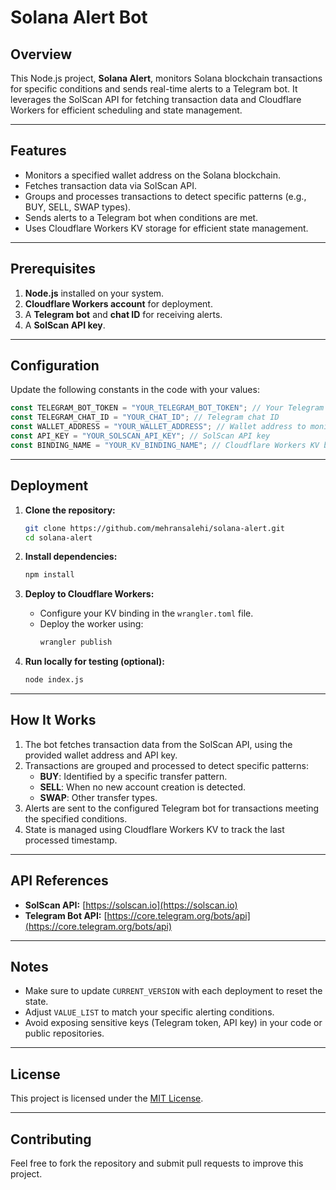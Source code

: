 # Solana Alert Bot

## Overview
This Node.js project, **Solana Alert**, monitors Solana blockchain transactions for specific conditions and sends real-time alerts to a Telegram bot. It leverages the SolScan API for fetching transaction data and Cloudflare Workers for efficient scheduling and state management.

---

## Features
- Monitors a specified wallet address on the Solana blockchain.
- Fetches transaction data via SolScan API.
- Groups and processes transactions to detect specific patterns (e.g., BUY, SELL, SWAP types).
- Sends alerts to a Telegram bot when conditions are met.
- Uses Cloudflare Workers KV storage for efficient state management.

---

## Prerequisites
1. **Node.js** installed on your system.
2. **Cloudflare Workers account** for deployment.
3. A **Telegram bot** and **chat ID** for receiving alerts.
4. A **SolScan API key**.

---

## Configuration
Update the following constants in the code with your values:

```javascript
const TELEGRAM_BOT_TOKEN = "YOUR_TELEGRAM_BOT_TOKEN"; // Your Telegram bot token
const TELEGRAM_CHAT_ID = "YOUR_CHAT_ID"; // Telegram chat ID
const WALLET_ADDRESS = "YOUR_WALLET_ADDRESS"; // Wallet address to monitor
const API_KEY = "YOUR_SOLSCAN_API_KEY"; // SolScan API key
const BINDING_NAME = "YOUR_KV_BINDING_NAME"; // Cloudflare Workers KV binding name
```

---

## Deployment

1. **Clone the repository:**
   ```bash
   git clone https://github.com/mehransalehi/solana-alert.git
   cd solana-alert
   ```

2. **Install dependencies:**
   ```bash
   npm install
   ```

3. **Deploy to Cloudflare Workers:**
   - Configure your KV binding in the `wrangler.toml` file.
   - Deploy the worker using:
     ```bash
     wrangler publish
     ```

4. **Run locally for testing (optional):**
   ```bash
   node index.js
   ```

---

## How It Works
1. The bot fetches transaction data from the SolScan API, using the provided wallet address and API key.
2. Transactions are grouped and processed to detect specific patterns:
   - **BUY**: Identified by a specific transfer pattern.
   - **SELL**: When no new account creation is detected.
   - **SWAP**: Other transfer types.
3. Alerts are sent to the configured Telegram bot for transactions meeting the specified conditions.
4. State is managed using Cloudflare Workers KV to track the last processed timestamp.

---

## API References
- **SolScan API:** [https://solscan.io](https://solscan.io)
- **Telegram Bot API:** [https://core.telegram.org/bots/api](https://core.telegram.org/bots/api)

---

## Notes
- Make sure to update `CURRENT_VERSION` with each deployment to reset the state.
- Adjust `VALUE_LIST` to match your specific alerting conditions.
- Avoid exposing sensitive keys (Telegram token, API key) in your code or public repositories.

---

## License
This project is licensed under the [MIT License](LICENSE).

---

## Contributing
Feel free to fork the repository and submit pull requests to improve this project.

